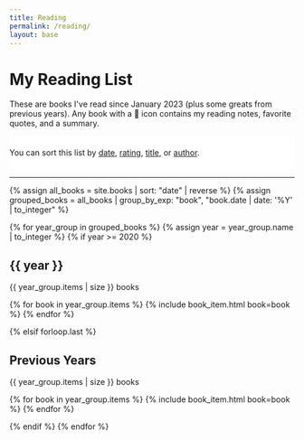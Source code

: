 ```yaml
---
title: Reading
permalink: /reading/
layout: base
---
```


<h1>My Reading List</h1>

<p>These are books I've read since January 2023 (plus some greats from previous years).
  Any book with a 📝 icon contains my reading notes, favorite quotes, and a summary.
</p>
<div class="sort-menu">
<p>You can sort this list by
  <a href="#" onclick="showList('date'); return false;">date</a>,
  <a href="#" onclick="showList('rating'); return false;">rating</a>,
  <a href="#" onclick="showList('title'); return false;">title</a>, or
  <a href="#" onclick="showList('author'); return false;">author</a>.
</p>
</div>

<hr/>

<div id="date-list">
{% assign all_books = site.books | sort: "date" | reverse %}
{% assign grouped_books = all_books | group_by_exp: "book", "book.date | date: '%Y' | to_integer" %}

{% for year_group in grouped_books %}
    {% assign year = year_group.name | to_integer %}
    {% if year >= 2020 %}
        <div>
            <h2>{{ year }}</h2>
            <p>{{ year_group.items | size }} books</p>
            <ul class="book-list">
                {% for book in year_group.items %}
                    {% include book_item.html book=book %}
                {% endfor %}
            </ul>
        </div>
    {% elsif forloop.last %}
        <div>
            <h2>Previous Years</h2>
            <p>{{ year_group.items | size }} books</p>
            <ul class="book-list">
                {% for book in year_group.items %}
                    {% include book_item.html book=book %}
                {% endfor %}
            </ul>
        </div>
    {% endif %}
{% endfor %}
</div>

<div id="rating-list" style="display: none;">
  {% assign rated_books = site.books | where_exp: "book", "book.stars" | sort: "stars" | reverse %}
  {% assign unrated_books = site.books | where_exp: "book", "book.stars == nil" %}
  <ul class="book-list">
    {% for book in rated_books %}
      {% include book_item.html book=book %}
    {% endfor %}
    {% for book in unrated_books %}
      {% include book_item.html book=book unrated=true %}
    {% endfor %}
  </ul>
</div>

<div id="title-list" style="display: none;">
  {% assign sorted_books = site.books | sort: "title" %}
  <ul class="book-list">
    {% for book in sorted_books %}
      {% include book_item.html book=book %}
    {% endfor %}
  </ul>
</div>

<div id="author-list" style="display: none;">
  {% assign sorted_books = site.books | sort_natural: "author" %}
  <ul class="book-list">
    {% for book in sorted_books %}
      {% assign words = book.author | split: ' ' %}
      {% assign last_name = words | last %}
      {% include book_item.html book=book last_name=last_name %}
    {% endfor %}
  </ul>
</div>

<style>
  .sort-menu {
    position: sticky;
    top: 0;
    background: white;
    padding: 0.5em 0;
  }
  .book-list {
    list-style-type: none;
    padding: 0;
  }
  .book-item {
    display: grid;
    grid-template-columns: auto min-content;
    gap: 10px;
    align-items: start;
    margin-bottom: 10px;
    border-bottom: 1px solid #eee;
    padding-bottom: 10px;
  }
  .book-title-link, .book-title {
    display: block;
    text-decoration: none;
  }
  .book-author {
    display: block;
    font-size: 0.8em;
    color: #999;
  }
  .note-icon {
    font-size: 0.8em;
    color: #4a4a4a;
  }
  .highlight {
    font-weight: bold;
  }
  .book-rating {
    white-space: nowrap;
  }
  .book-rating .currently-reading {
    display: block;
    font-size: 0.8em;
    color: #999;
  }
  .stars {
    color: gold;
  }
</style>

<script>
function showList(listType) {
  document.getElementById('date-list').style.display = 'none';
  document.getElementById('rating-list').style.display = 'none';
  document.getElementById('title-list').style.display = 'none';
  document.getElementById('author-list').style.display = 'none';
  document.getElementById(listType + '-list').style.display = 'block';

  if (listType === 'author') {
    sortAuthorList();
  }
}

function sortAuthorList() {
  var list = document.querySelector("#author-list ul");
  var items = list.querySelectorAll("li");
  var itemsArray = Array.from(items);

  itemsArray.sort(function(a, b) {
    var lastNameA = a.getAttribute('data-last-name').toLowerCase();
    var lastNameB = b.getAttribute('data-last-name').toLowerCase();
    return lastNameA.localeCompare(lastNameB);
  });

  itemsArray.forEach(function(item) {
    list.appendChild(item);
  });
}
</script>
